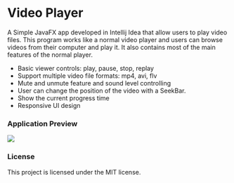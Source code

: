 # Video Player

A Simple JavaFX app developed in Intellij Idea that allow users to play video files.
This program works like a normal video player and users can browse videos from their computer and play it. 
It also contains most of the main features of the normal player.

- Basic viewer controls: play, pause, stop, replay
- Support multiple video file formats: mp4, avi, flv
- Mute and unmute feature and sound level controlling
- User can change the position of the video with a SeekBar.
- Show the current progress time 
- Responsive UI design

### Application Preview

![](asset/video-player.gif)


### License

This project is licensed under the MIT license.